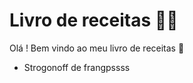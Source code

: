 # Livro de receitas :man_cook:

Olá ! Bem vindo ao meu livro de receitas :wave:

- Strogonoff de frangpssss
